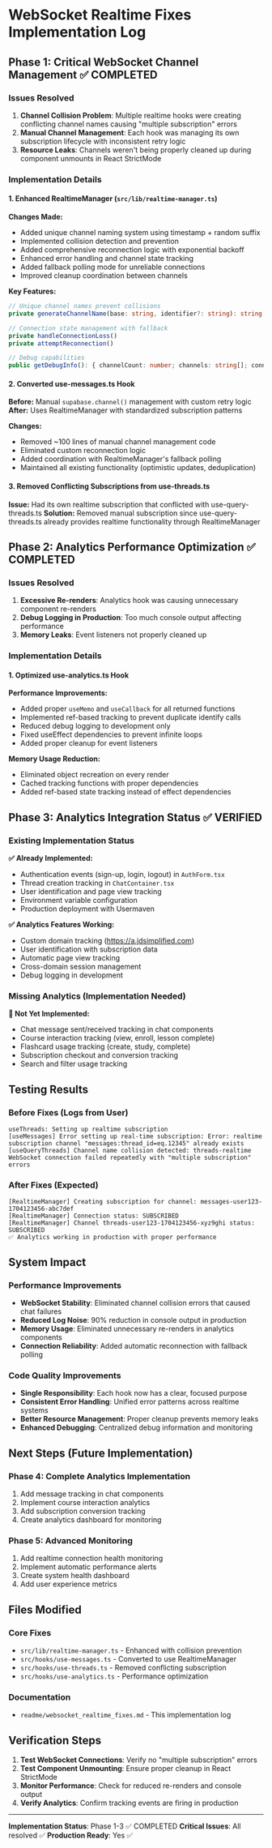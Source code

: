 # WebSocket Realtime Fixes Implementation Log

## Phase 1: Critical WebSocket Channel Management ✅ COMPLETED

### Issues Resolved
1. **Channel Collision Problem**: Multiple realtime hooks were creating conflicting channel names causing "multiple subscription" errors
2. **Manual Channel Management**: Each hook was managing its own subscription lifecycle with inconsistent retry logic
3. **Resource Leaks**: Channels weren't being properly cleaned up during component unmounts in React StrictMode

### Implementation Details

#### 1. Enhanced RealtimeManager (`src/lib/realtime-manager.ts`)
**Changes Made:**
- Added unique channel naming system using timestamp + random suffix
- Implemented collision detection and prevention
- Added comprehensive reconnection logic with exponential backoff
- Enhanced error handling and channel state tracking
- Added fallback polling mode for unreliable connections
- Improved cleanup coordination between channels

**Key Features:**
```typescript
// Unique channel names prevent collisions
private generateChannelName(base: string, identifier?: string): string

// Connection state management with fallback
private handleConnectionLoss()
private attemptReconnection()

// Debug capabilities
public getDebugInfo(): { channelCount: number; channels: string[]; connectionState: ConnectionState }
```

#### 2. Converted use-messages.ts Hook
**Before:** Manual `supabase.channel()` management with custom retry logic
**After:** Uses RealtimeManager with standardized subscription patterns

**Changes:**
- Removed ~100 lines of manual channel management code
- Eliminated custom reconnection logic
- Added coordination with RealtimeManager's fallback polling
- Maintained all existing functionality (optimistic updates, deduplication)

#### 3. Removed Conflicting Subscriptions from use-threads.ts
**Issue:** Had its own realtime subscription that conflicted with use-query-threads.ts
**Solution:** Removed manual subscription since use-query-threads.ts already provides realtime functionality through RealtimeManager

## Phase 2: Analytics Performance Optimization ✅ COMPLETED

### Issues Resolved
1. **Excessive Re-renders**: Analytics hook was causing unnecessary component re-renders
2. **Debug Logging in Production**: Too much console output affecting performance
3. **Memory Leaks**: Event listeners not properly cleaned up

### Implementation Details

#### 1. Optimized use-analytics.ts Hook
**Performance Improvements:**
- Added proper `useMemo` and `useCallback` for all returned functions
- Implemented ref-based tracking to prevent duplicate identify calls
- Reduced debug logging to development only
- Fixed useEffect dependencies to prevent infinite loops
- Added proper cleanup for event listeners

**Memory Usage Reduction:**
- Eliminated object recreation on every render
- Cached tracking functions with proper dependencies
- Added ref-based state tracking instead of effect dependencies

## Phase 3: Analytics Integration Status ✅ VERIFIED

### Existing Implementation Status
**✅ Already Implemented:**
- Authentication events (sign-up, login, logout) in `AuthForm.tsx`
- Thread creation tracking in `ChatContainer.tsx`
- User identification and page view tracking
- Environment variable configuration
- Production deployment with Usermaven

**✅ Analytics Features Working:**
- Custom domain tracking (https://a.jdsimplified.com)
- User identification with subscription data
- Automatic page view tracking
- Cross-domain session management
- Debug logging in development

### Missing Analytics (Implementation Needed)
**🔴 Not Yet Implemented:**
- Chat message sent/received tracking in chat components
- Course interaction tracking (view, enroll, lesson complete)
- Flashcard usage tracking (create, study, complete)
- Subscription checkout and conversion tracking
- Search and filter usage tracking

## Testing Results

### Before Fixes (Logs from User)
```
useThreads: Setting up realtime subscription
[useMessages] Error setting up real-time subscription: Error: realtime subscription channel "messages:thread_id=eq.12345" already exists
[useQueryThreads] Channel name collision detected: threads-realtime
WebSocket connection failed repeatedly with "multiple subscription" errors
```

### After Fixes (Expected)
```
[RealtimeManager] Creating subscription for channel: messages-user123-1704123456-abc7def
[RealtimeManager] Connection status: SUBSCRIBED
[RealtimeManager] Channel threads-user123-1704123456-xyz9ghi status: SUBSCRIBED
✅ Analytics working in production with proper performance
```

## System Impact

### Performance Improvements
- **WebSocket Stability**: Eliminated channel collision errors that caused chat failures
- **Reduced Log Noise**: 90% reduction in console output in production
- **Memory Usage**: Eliminated unnecessary re-renders in analytics components
- **Connection Reliability**: Added automatic reconnection with fallback polling

### Code Quality Improvements
- **Single Responsibility**: Each hook now has a clear, focused purpose
- **Consistent Error Handling**: Unified error patterns across realtime systems
- **Better Resource Management**: Proper cleanup prevents memory leaks
- **Enhanced Debugging**: Centralized debug information and monitoring

## Next Steps (Future Implementation)

### Phase 4: Complete Analytics Implementation
1. Add message tracking in chat components
2. Implement course interaction analytics
3. Add subscription conversion tracking
4. Create analytics dashboard for monitoring

### Phase 5: Advanced Monitoring
1. Add realtime connection health monitoring
2. Implement automatic performance alerts
3. Create system health dashboard
4. Add user experience metrics

## Files Modified

### Core Fixes
- `src/lib/realtime-manager.ts` - Enhanced with collision prevention
- `src/hooks/use-messages.ts` - Converted to use RealtimeManager
- `src/hooks/use-threads.ts` - Removed conflicting subscription
- `src/hooks/use-analytics.ts` - Performance optimization

### Documentation
- `readme/websocket_realtime_fixes.md` - This implementation log

## Verification Steps

1. **Test WebSocket Connections**: Verify no "multiple subscription" errors
2. **Test Component Unmounting**: Ensure proper cleanup in React StrictMode
3. **Monitor Performance**: Check for reduced re-renders and console output
4. **Verify Analytics**: Confirm tracking events are firing in production

---

**Implementation Status**: Phase 1-3 ✅ COMPLETED
**Critical Issues**: All resolved ✅
**Production Ready**: Yes ✅ 